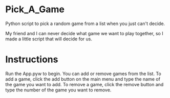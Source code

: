 # Pick_A_Game
Python script to pick a random game from a list when you just can't decide.

My friend and I can never decide what game we want to play together, so I made a little script that will decide for us.


Instructions
=============
Run the App.pyw to begin.
You can add or remove games from the list.
To add a game, click the add button on the main menu and type the name of the game you want to add.
To remove a game, click the remove button and type the number of the game you want to remove.

